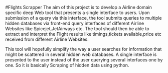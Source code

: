 #Flights Scrapper
The aim of this project is to develop a Airline domain specific deep Web tool that presents a
single interface to users. Upon submission of a query via this interface, the tool
submits queries to multiple hidden databases via front-end query interfaces of different Airline Websites like Spicejet,JetAirways etc. The tool should then be able to extract and interpret the Flight results like timings,tickets available,price etc received from different Airline Websites.

This tool will hopefully simplify the way a user searches for information that might be
scattered in several hidden web databases. A single interface is presented to the
user instead of the user querying several interfaces one by one.
So it is basically Scraping of hidden data using python.
